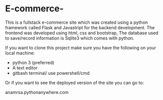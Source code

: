 # E-commerce-


This is a fullstack e-commerce site which was created using a python framework called Flask and Javastript for the backend development.
The frontend was developed using html, css and bootstrap, The database used to save/record 
information is Sqlite3 which comes with python.

If you want to clone this project make sure you have the following on your local machine:

- python 3 (preferred)
- A text editor 
- gitbash terminal/ use powershell/cmd

Or if you want to see the deployed version of the site you can go to:

anamrsa.pythonanywhere.com

